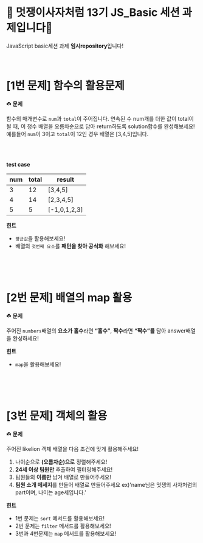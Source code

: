 # 🦁 멋쟁이사자처럼 13기 JS_Basic 세션 과제입니다🦁
JavaScript basic세션 과제 **임시repository**입니다!
<br/>
<br/>
<br/>


# [1번 문제] 함수의 활용문제
☘️ **문제**


함수의 매개변수로 `num`과 `total`이 주어집니다. 연속된 수 num개를 더한 값이 total이 될 때, 이 정수 배열을 오름차순으로 담아 return하도록 solution함수를 완성해보세요!
예를들어 `num`이 3이고 `total`이 12인 경우 배열은 [3,4,5]입니다. <br/><br/>

<br/>

**test case**

| num | total | result |
| --- | --- | --- |
| 3  | 12 | [3,4,5] |
| 4 | 14 | [2,3,4,5] |
| 5 | 5 | [-1,0,1,2,3] |

**힌트**

- `평균값`을 활용해보세요!
- 배열의 `첫번째 요소`를 **패턴을 찾아 공식화** 해보세요!
<br/>
<br/>
<br/>

# [2번 문제] 배열의 map 활용
☘️ **문제**

주어진  `numbers`배열의 **요소가 홀수**라면 **“홀수”**, **짝수**라면 **“짝수”를** 담아 answer배열을 완성하세요!

**힌트**

- `map`을 활용해보세요!
<br/>
<br/>
<br/>

# [3번 문제] 객체의 활용
☘️ **문제**

주어진 likelion 객체 배열을 다음 조건에 맞게 활용해주세요!

1. 나이순으로 **(오름차순)으로** 정렬해주세요!
2. **24세 이상 팀원만** 추출하여 필터링해주세요!
3. 팀원들의 **이름만** 남겨 배열로 만들어주세요!
4. **팀원 소개 메세지**를 만들어 배열로 만들어주세요
ex)'name님은 멋쟁의 사자처럼의 part이며, 나이는 age세입니다.'

**힌트**

- 1번 문제는 `sort` 메서드를 활용해보세요!
- 2번 문제는 `filter` 메서드를 활용해보세요!
- 3번과 4번문제는 `map` 메서드를 활용해보세요!
